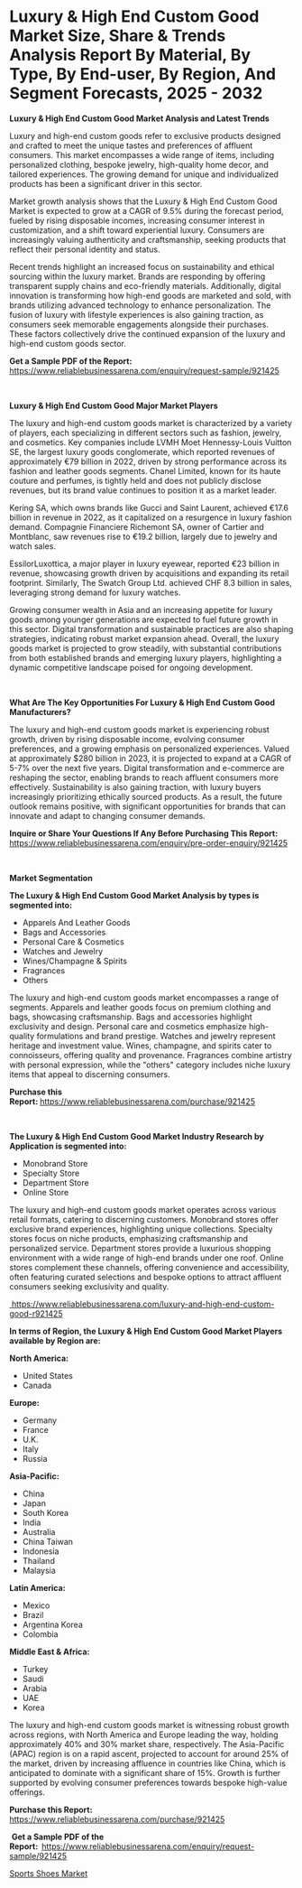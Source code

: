 <p><h1>Luxury & High End Custom Good Market Size, Share & Trends Analysis Report By Material, By Type, By End-user, By Region, And Segment Forecasts, 2025 - 2032</h1></p><p><strong>Luxury & High End Custom Good Market Analysis and Latest Trends</strong></p>
<p><p>Luxury and high-end custom goods refer to exclusive products designed and crafted to meet the unique tastes and preferences of affluent consumers. This market encompasses a wide range of items, including personalized clothing, bespoke jewelry, high-quality home decor, and tailored experiences. The growing demand for unique and individualized products has been a significant driver in this sector.</p><p>Market growth analysis shows that the Luxury & High End Custom Good Market is expected to grow at a CAGR of 9.5% during the forecast period, fueled by rising disposable incomes, increasing consumer interest in customization, and a shift toward experiential luxury. Consumers are increasingly valuing authenticity and craftsmanship, seeking products that reflect their personal identity and status.</p><p>Recent trends highlight an increased focus on sustainability and ethical sourcing within the luxury market. Brands are responding by offering transparent supply chains and eco-friendly materials. Additionally, digital innovation is transforming how high-end goods are marketed and sold, with brands utilizing advanced technology to enhance personalization. The fusion of luxury with lifestyle experiences is also gaining traction, as consumers seek memorable engagements alongside their purchases. These factors collectively drive the continued expansion of the luxury and high-end custom goods sector.</p></p>
<p><strong>Get a Sample PDF of the Report:&nbsp;</strong> <a href="https://www.reliablebusinessarena.com/enquiry/request-sample/921425?utm_campaign=2264&utm_medium=2&utm_source=Github&utm_content=ia&utm_term=09022025&utm_id=luxury-high-end-custom-good">https://www.reliablebusinessarena.com/enquiry/request-sample/921425</a></p>
<p>&nbsp;</p>
<p><strong>Luxury & High End Custom Good Major Market Players</strong></p>
<p><p>The luxury and high-end custom goods market is characterized by a variety of players, each specializing in different sectors such as fashion, jewelry, and cosmetics. Key companies include LVMH Moet Hennessy-Louis Vuitton SE, the largest luxury goods conglomerate, which reported revenues of approximately €79 billion in 2022, driven by strong performance across its fashion and leather goods segments. Chanel Limited, known for its haute couture and perfumes, is tightly held and does not publicly disclose revenues, but its brand value continues to position it as a market leader. </p><p>Kering SA, which owns brands like Gucci and Saint Laurent, achieved €17.6 billion in revenue in 2022, as it capitalized on a resurgence in luxury fashion demand. Compagnie Financiere Richemont SA, owner of Cartier and Montblanc, saw revenues rise to €19.2 billion, largely due to jewelry and watch sales. </p><p>EssilorLuxottica, a major player in luxury eyewear, reported €23 billion in revenue, showcasing growth driven by acquisitions and expanding its retail footprint. Similarly, The Swatch Group Ltd. achieved CHF 8.3 billion in sales, leveraging strong demand for luxury watches.</p><p>Growing consumer wealth in Asia and an increasing appetite for luxury goods among younger generations are expected to fuel future growth in this sector. Digital transformation and sustainable practices are also shaping strategies, indicating robust market expansion ahead. Overall, the luxury goods market is projected to grow steadily, with substantial contributions from both established brands and emerging luxury players, highlighting a dynamic competitive landscape poised for ongoing development.</p></p>
<p>&nbsp;</p>
<p><strong>What Are The Key Opportunities For Luxury & High End Custom Good Manufacturers?</strong></p>
<p><p>The luxury and high-end custom goods market is experiencing robust growth, driven by rising disposable income, evolving consumer preferences, and a growing emphasis on personalized experiences. Valued at approximately $280 billion in 2023, it is projected to expand at a CAGR of 5-7% over the next five years. Digital transformation and e-commerce are reshaping the sector, enabling brands to reach affluent consumers more effectively. Sustainability is also gaining traction, with luxury buyers increasingly prioritizing ethically sourced products. As a result, the future outlook remains positive, with significant opportunities for brands that can innovate and adapt to changing consumer demands.</p></p>
<p><strong>Inquire or Share Your Questions If Any Before Purchasing This Report:</strong> <a href="https://www.reliablebusinessarena.com/enquiry/pre-order-enquiry/921425?utm_campaign=2264&utm_medium=2&utm_source=Github&utm_content=ia&utm_term=09022025&utm_id=luxury-high-end-custom-good">https://www.reliablebusinessarena.com/enquiry/pre-order-enquiry/921425</a></p>
<p>&nbsp;</p>
<p><strong>Market Segmentation</strong></p>
<p><strong>The Luxury & High End Custom Good Market Analysis by types is segmented into:</strong></p>
<p><ul><li>Apparels And Leather Goods</li><li>Bags and Accessories</li><li>Personal Care & Cosmetics</li><li>Watches and Jewelry</li><li>Wines/Champagne & Spirits</li><li>Fragrances</li><li>Others</li></ul></p>
<p><p>The luxury and high-end custom goods market encompasses a range of segments. Apparels and leather goods focus on premium clothing and bags, showcasing craftsmanship. Bags and accessories highlight exclusivity and design. Personal care and cosmetics emphasize high-quality formulations and brand prestige. Watches and jewelry represent heritage and investment value. Wines, champagne, and spirits cater to connoisseurs, offering quality and provenance. Fragrances combine artistry with personal expression, while the "others" category includes niche luxury items that appeal to discerning consumers.</p></p>
<p><strong>Purchase this Report:&nbsp;</strong><a href="https://www.reliablebusinessarena.com/purchase/921425?utm_campaign=2264&utm_medium=2&utm_source=Github&utm_content=ia&utm_term=09022025&utm_id=luxury-high-end-custom-good">https://www.reliablebusinessarena.com/purchase/921425</a></p>
<p>&nbsp;</p>
<p><strong>The Luxury & High End Custom Good Market Industry Research by Application is segmented into:</strong></p>
<p><ul><li>Monobrand Store</li><li>Specialty Store</li><li>Department Store</li><li>Online Store</li></ul></p>
<p><p>The luxury and high-end custom goods market operates across various retail formats, catering to discerning customers. Monobrand stores offer exclusive brand experiences, highlighting unique collections. Specialty stores focus on niche products, emphasizing craftsmanship and personalized service. Department stores provide a luxurious shopping environment with a wide range of high-end brands under one roof. Online stores complement these channels, offering convenience and accessibility, often featuring curated selections and bespoke options to attract affluent consumers seeking exclusivity and quality.</p></p>
<p><a href="https://www.reliablebusinessarena.com/luxury-and-high-end-custom-good-r921425?utm_campaign=2264&utm_medium=2&utm_source=Github&utm_content=ia&utm_term=09022025&utm_id=luxury-high-end-custom-good">&nbsp;https://www.reliablebusinessarena.com/luxury-and-high-end-custom-good-r921425</a></p>
<p><strong>In terms of Region, the Luxury & High End Custom Good Market Players available by Region are:</strong></p>
<p>
    <p> <strong> North America: </strong>
        <ul>
            <li>United States</li>
            <li>Canada</li>
        </ul>
        </p> 
    <p> <strong> Europe: </strong>
        <ul>
            <li>Germany</li>
            <li>France</li>
            <li>U.K.</li>
            <li>Italy</li>
            <li>Russia</li>
        </ul>
        </p> 
    <p> <strong> Asia-Pacific: </strong>
        <ul>
            <li>China</li>
            <li>Japan</li>
            <li>South Korea</li>
            <li>India</li>
            <li>Australia</li>
            <li>China Taiwan</li>
            <li>Indonesia</li>
            <li>Thailand</li>
            <li>Malaysia</li>
        </ul>
        </p> 
    <p> <strong> Latin America: </strong>
        <ul>
            <li>Mexico</li>
            <li>Brazil</li>
            <li>Argentina Korea</li>
            <li>Colombia</li>
        </ul>
        </p> 
    <p> <strong> Middle East & Africa: </strong>
        <ul>
            <li>Turkey</li>
            <li>Saudi</li>
            <li>Arabia</li>
            <li>UAE</li>
            <li>Korea</li>
        </ul>
    </p>
    </p>
<p><p>The luxury and high-end custom goods market is witnessing robust growth across regions, with North America and Europe leading the way, holding approximately 40% and 30% market share, respectively. The Asia-Pacific (APAC) region is on a rapid ascent, projected to account for around 25% of the market, driven by increasing affluence in countries like China, which is anticipated to dominate with a significant share of 15%. Growth is further supported by evolving consumer preferences towards bespoke high-value offerings.</p></p>
<p><strong>Purchase this Report: </strong><a href="https://www.reliablebusinessarena.com/purchase/921425?utm_campaign=2264&utm_medium=2&utm_source=Github&utm_content=ia&utm_term=09022025&utm_id=luxury-high-end-custom-good">https://www.reliablebusinessarena.com/purchase/921425</a></p>
<p>&nbsp;<strong>Get a Sample PDF of the Report:&nbsp;&nbsp;</strong><a href="https://www.reliablebusinessarena.com/enquiry/request-sample/921425?utm_campaign=2264&utm_medium=2&utm_source=Github&utm_content=ia&utm_term=09022025&utm_id=luxury-high-end-custom-good">https://www.reliablebusinessarena.com/enquiry/request-sample/921425</a></p>
<p><strong></strong></p>
<p><p><a href="https://github.com/princessbartram3/Market-Research-Report-List-1/blob/main/sports-shoes-market.md?utm_campaign=2264&utm_medium=2&utm_source=Github&utm_content=ia&utm_term=09022025&utm_id=luxury-high-end-custom-good">Sports Shoes Market</a></p></p>